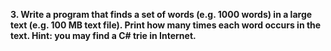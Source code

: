 <b>3. Write a program that finds a set of words (e.g. 1000 words) in a large text (e.g. 100 MB text file). Print how many times each word occurs in the text.
Hint: you may find a C# trie in Internet.</b>
